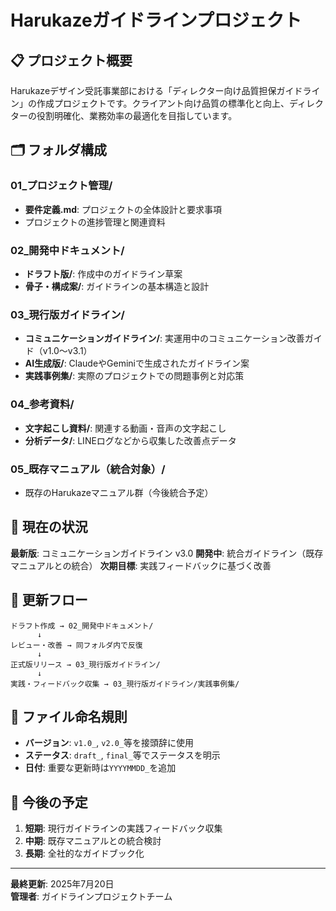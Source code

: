 # Harukazeガイドラインプロジェクト

## 📋 プロジェクト概要

Harukazeデザイン受託事業部における「ディレクター向け品質担保ガイドライン」の作成プロジェクトです。クライアント向け品質の標準化と向上、ディレクターの役割明確化、業務効率の最適化を目指しています。

## 🗂️ フォルダ構成

### 01_プロジェクト管理/
- **要件定義.md**: プロジェクトの全体設計と要求事項
- プロジェクトの進捗管理と関連資料

### 02_開発中ドキュメント/
- **ドラフト版/**: 作成中のガイドライン草案
- **骨子・構成案/**: ガイドラインの基本構造と設計

### 03_現行版ガイドライン/
- **コミュニケーションガイドライン/**: 実運用中のコミュニケーション改善ガイド（v1.0〜v3.1）
- **AI生成版/**: ClaudeやGeminiで生成されたガイドライン案
- **実践事例集/**: 実際のプロジェクトでの問題事例と対応策

### 04_参考資料/
- **文字起こし資料/**: 関連する動画・音声の文字起こし
- **分析データ/**: LINEログなどから収集した改善点データ

### 05_既存マニュアル（統合対象）/
- 既存のHarukazeマニュアル群（今後統合予定）

## 🎯 現在の状況

**最新版**: コミュニケーションガイドライン v3.0
**開発中**: 統合ガイドライン（既存マニュアルとの統合）
**次期目標**: 実践フィードバックに基づく改善

## 🔄 更新フロー

```
ドラフト作成 → 02_開発中ドキュメント/
      ↓
レビュー・改善 → 同フォルダ内で反復
      ↓
正式版リリース → 03_現行版ガイドライン/
      ↓
実践・フィードバック収集 → 03_現行版ガイドライン/実践事例集/
```

## 📝 ファイル命名規則

- **バージョン**: `v1.0_`, `v2.0_`等を接頭辞に使用
- **ステータス**: `draft_`, `final_`等でステータスを明示
- **日付**: 重要な更新時は`YYYYMMDD_`を追加

## 🚀 今後の予定

1. **短期**: 現行ガイドラインの実践フィードバック収集
2. **中期**: 既存マニュアルとの統合検討
3. **長期**: 全社的なガイドブック化

---

**最終更新**: 2025年7月20日  
**管理者**: ガイドラインプロジェクトチーム
